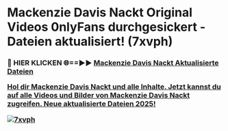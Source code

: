# Mackenzie Davis Nackt Original Videos 0nlyFans durchgesickert - Dateien aktualisiert! (7xvph)

<h3>🔴 HIER KLICKEN 🌐==►► <a href="https://tinyurl.com/h6vf6nb8" rel="nofollow">Mackenzie Davis Nackt Aktualisierte Dateien

Hol dir Mackenzie Davis Nackt und alle Inhalte. Jetzt kannst du auf alle Videos und Bilder von Mackenzie Davis Nackt zugreifen. Neue aktualisierte Dateien 2025!

[![7xvph](https://i.imgur.com/sD4kR3V.gif)](https://tinyurl.com/h6vf6nb8)
